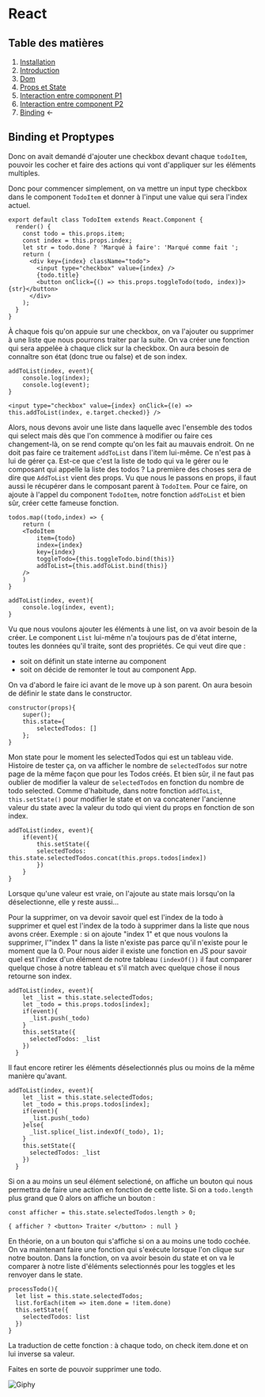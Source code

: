 # React

## Table des matières

1. [Installation](./Installation.md) 
2. [Introduction](./introduction.md) 
3. [Dom](./Dom.md) 
4. [Props et State](./PropsEtState.md)
5. [Interaction entre component P1](./InteractionEntreComponentPartie1.md) 
6. [Interaction entre component P2](./InteractionEntreComponentPartie2.md) 
7. [Binding](./Binding.md) ←

## Binding et Proptypes

Donc on avait demandé d'ajouter une checkbox devant chaque `todoItem`, pouvoir les cocher et faire des actions qui vont d'appliquer sur les éléments multiples.

Donc pour commencer simplement, on va mettre un input type checkbox dans le component `TodoItem` et donner à l'input une value qui sera l'index actuel.

```JS
export default class TodoItem extends React.Component {
  render() {
    const todo = this.props.item;
    const index = this.props.index;
    let str = todo.done ? 'Marqué à faire': 'Marqué comme fait ';
    return (
      <div key={index} className="todo">
        <input type="checkbox" value={index} />
        {todo.title}
        <button onClick={() => this.props.toggleTodo(todo, index)}>{str}</button>
      </div>
    );
  }
}
```

À chaque fois qu'on appuie sur une checkbox, on va l'ajouter ou supprimer à une liste que nous pourrons traiter par la suite. On va créer une fonction qui sera appelée à chaque click sur la checkbox. On aura besoin de connaître son état (donc true ou false) et de son index.

```JS
addToList(index, event){
    console.log(index);
    console.log(event);
}

<input type="checkbox" value={index} onClick={(e) => this.addToList(index, e.target.checked)} />
```

Alors, nous devons avoir une liste dans laquelle avec l'ensemble des todos qui select mais dès que l'on commence à modifier ou faire ces changement-là, on se rend compte qu'on les fait au mauvais endroit. On ne doit pas faire ce traitement `addToList` dans l'item lui-même. Ce n'est pas à lui de gérer ça. Est-ce que c'est la liste de todo qui va le gérer ou le composant qui appelle la liste des todos ? La première des choses sera de dire que `AddToList` vient des props. Vu que nous le passons en props, il faut aussi le récupérer dans le composant parent à `TodoItem`. Pour ce faire, on ajoute à l'appel du component `TodoItem`, notre fonction `addToList` et bien sûr, créer cette fameuse fonction.

```JS
todos.map((todo,index) => {
    return (
    <TodoItem 
        item={todo} 
        index={index} 
        key={index} 
        toggleTodo={this.toggleTodo.bind(this)} 
        addToList={this.addToList.bind(this)} 
    />
    )
}

addToList(index, event){
    console.log(index, event);
}
```

Vu que nous voulons ajouter les éléments à une list, on va avoir besoin de la créer. Le component `List` lui-même n'a toujours pas de d'état interne, toutes les données qu'il traite, sont des propriétés. Ce qui veut dire que :
- soit on définit un state interne au component 
- soit on décide de remonter le tout au component App. 

On va d'abord le faire ici avant de le move up à son parent. On aura besoin de définir le state dans le constructor.

```JS
constructor(props){
    super();
    this.state={
        selectedTodos: []
    };
}
```

Mon state pour le moment les selectedTodos qui est un tableau vide. Histoire de tester ça, on va afficher le nombre de `selectedTodos` sur notre page de la même façon que pour les Todos créés. Et bien sûr, il ne faut pas oublier de modifier la valeur de `selectedTodos` en fonction du nombre de todo selected. Comme d'habitude, dans notre fonction `addToList`, `this.setState()` pour modifier le state et on va concatener l'ancienne valeur du state avec la valeur du todo qui vient du props en fonction de son index.

```JS
addToList(index, event){
    if(event){
        this.setState({
        selectedTodos: this.state.selectedTodos.concat(this.props.todos[index])
        })
    }
}
```

Lorsque qu'une valeur est vraie, on l'ajoute au state mais lorsqu'on la déselectionne, elle y reste aussi... 

Pour la supprimer, on va devoir savoir quel est l'index de la todo à supprimer et quel est l'index de la todo à supprimer dans la liste que nous avons créer. 
Exemple : si on ajoute "index 1" et que nous voulons la supprimer, l'"index 1" dans la liste n'existe pas parce qu'il n'existe pour le moment que la 0. Pour nous aider il existe une fonction en JS pour savoir quel est l'index d'un élément de notre tableau `(indexOf())` il faut comparer quelque chose à notre tableau et s'il match avec quelque chose il nous retourne son index.

```JS
addToList(index, event){
    let _list = this.state.selectedTodos;
    let _todo = this.props.todos[index];
    if(event){
      _list.push(_todo)
    }
    this.setState({
      selectedTodos: _list
    })
  }
```

Il faut encore retirer les éléments déselectionnés plus ou moins de la même manière qu'avant.

```JS
addToList(index, event){
    let _list = this.state.selectedTodos;
    let _todo = this.props.todos[index];
    if(event){
      _list.push(_todo)
    }else{
      _list.splice(_list.indexOf(_todo), 1);
    }
    this.setState({
      selectedTodos: _list
    })
  }
```
Si on a au moins un seul élément selectioné, on affiche un bouton qui nous permettra de faire une action en fonction de cette liste. Si on a `todo.length` plus grand que 0 alors on affiche un bouton :

```JS
const afficher = this.state.selectedTodos.length > 0;

{ afficher ? <button> Traiter </button> : null }
```

En théorie, on a un bouton qui s'affiche si on a au moins une todo cochée. On va maintenant faire une fonction qui s'exécute lorsque l'on clique sur notre bouton. Dans la fonction, on va avoir besoin du state et on va le comparer à notre liste d'éléments selectionnés pour les toggles et les renvoyer dans le state.

```JS
processTodo(){
  let list = this.state.selectedTodos;
  list.forEach(item => item.done = !item.done)
  this.setState({
    selectedTodos: list
  })
}
```

La traduction de cette fonction : à chaque todo, on check item.done et on lui inverse sa valeur.

Faites en sorte de pouvoir supprimer une todo.

![Giphy](https://media.giphy.com/media/xT9IgCeofc0uGTBNYI/giphy.gif)
